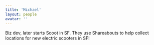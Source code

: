 ```yaml
---
title: 'Michael'
layout: people
avatar: ''
---
```


Biz dev, later starts Scoot in SF. They use Shareabouts to help collect locations for new electric scooters in SF! 